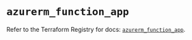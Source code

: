# `azurerm_function_app`

Refer to the Terraform Registry for docs: [`azurerm_function_app`](https://registry.terraform.io/providers/hashicorp/azurerm/3.105.0/docs/resources/function_app).
